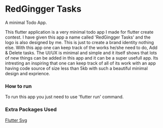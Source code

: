 # RedGingger Tasks
A minimal Todo App.

This flutter application is a very minimal todo app I made for flutter create contest. I have given this app a name called 'RedGingger Tasks' and the logo is also designed by me. This is just to create a brand identity nothing else.
With this app one can keep track of the works he/she need to do, Add & Delete tasks. The UI/UX is minimal and simple and it itself shows that lots of new things can be added in this app and it can be a super usefull app.
Its intresting an inspiring that one can keep track of all of its work with an app having code source of size less than 5kb with such a beautiful minimal design and exprience.

### How to run
To run this app you just need to use 'flutter run' command.

### Extra Packages Used
[Flutter Svg](https://pub.dartlang.org/packages/flutter_svg)

